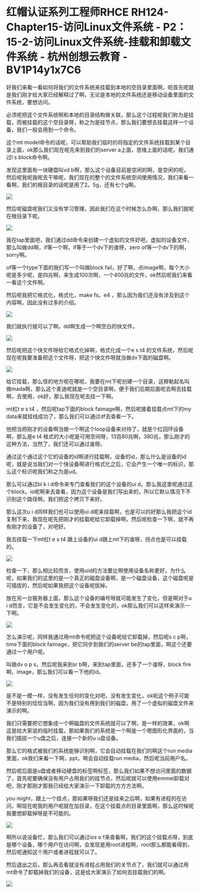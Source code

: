 # 红帽认证系列工程师RHCE RH124-Chapter15-访问Linux文件系统 - P2：15-2-访问Linux文件系统-挂载和卸载文件系统 - 杭州创想云教育 - BV1P14y1x7C6

好我们来看一看如何将我们的文件系统来挂载到本地的空目录里面啊，呃首先呢就是我们刚才给大家已经解释过了啊，无论是本地的文件系统还是移动设备里面的文件系统，要想访问。

必须呢把这个文件系统啊和本地的目录结构做关联，那么这个过程呢我们称为是挂载，而被挂载的这个空目录呀，称之为是挂节点，那么我们要想去挂载这样一个设备，我们一般会用到一个命令。

这个mt model命令的话呢，可以帮助我们临时的将指定的文件系统挂载到某个目录上面，ok那么我们现在呢先来到我们的server a上面，思维上面的话呢，我们通过l s block命令啊。

发现这里面有一块硬盘叫vd b啊，那么这个设备目前是空闲的啊，是空闲的呃，然后呢我呢我呢去干嘛呢，我们现在的整个的文件系统空间使用情况，我们来看一看啊，我们的根目录的话呢是用了2。5g，还有七个g啊。



![](img/d2601e05a53cae17b98c12aa0a3c2372_1.png)

然后呢磁盘呢我们又没有学习管理，因此我们在这个时候怎么办啊，那么我们就呢在根目录下呢。

![](img/d2601e05a53cae17b98c12aa0a3c2372_3.png)

我在tap里面吧，我们通过dd命令来创建一个虚拟的文件好吧，虚拟的设备文件，那么叫做dd啊，if等一个啊，if等于一个dv下的谁呀，zero of等一个dv下的啊，sorry啊。

of等一个type下面的我们写一个叫做block fail，好了啊，点image啊，每个大小呢是多少呢，是四兆啊，来生成100次啊，一个400兆的文件，ok然后呢我们来看一看这个文件啊。

然后呢我把它格式化，格式化，make fs。e4 ，那么因为我们还没有涉及到这个内容啊，因此没有过多的介绍。



![](img/d2601e05a53cae17b98c12aa0a3c2372_5.png)

我们就执行就可以了啊，dd啊生成一个啊空白的快文件。

![](img/d2601e05a53cae17b98c12aa0a3c2372_7.png)

然后呢把这个快文件呀给它格式化掉啊，格式化成一个e s t4 的文件系统，然后呢现在呢我要准备把这个文件呀，把这个快文件呀就当做dv下面的磁盘啊。



![](img/d2601e05a53cae17b98c12aa0a3c2372_9.png)

给它挂载，那么怪的地方呢在哪呢，我要在mt下呢创建一个目录，这穆勒起名叫做mada啊，那么这个麦迪呢就是一个空目录啊，便于我们后期后面呢去啊去挂载啊，去使用，ok好，那么我现在呢去挂一下啊。

mt杠t e s t4 ，然后呢tap下面的block faimage啊，然后呢接着挂载点mt下的my data来就挂线成功了，那么我们可以通过df去查看一下。

他把当把刚才的设备啊当做一个啊这个loop设备来对待了，就是个红回环设备啊，那么是e t4 格式的大小呢是可用空间呀，13百80兆啊，380兆，那么刚才的这种方法，当然了，我们还可以通过谁呀。

通过这个通过这个它的设备的id啊进行挂载啊，设备的id，那么什么是设备的id呢，就是说当我们对一个快设备啊进行格式化之后，它会产生一个唯一的标识，那么这个标识呢我们称之为是ud。

那么可以通过bl k i d命令来专门查看我们的这个设备的ui d，那么我这里呢通过这个block。io呢啊来去查看，因为这个设备是我们写出来的，所以它默认情况下不识别这个路径啊，我们把这个拷贝下来好。

那么这次u i d同样我们也可以使用ui d呢来挂载啊，也是可以的好那么我把这个id复制下来，我现在呢先把刚才的挂载呢给它卸载掉啊，然后呢检查一下啊，就不再有刚才的设备了，对吧好。

我去挂载一下mt杠t e s t4 跟上设备的ui d跟上mt下的谁呀，拐点也是可以挂载的。

![](img/d2601e05a53cae17b98c12aa0a3c2372_11.png)

检查一下，那么相比较而言，使用uid的方法要比啊使用设备名称更好，为什么呢，如果我们的这里的是一个真正的磁盘设备啊，是一个磁盘设备，这个磁盘呢是可插拔的，然后呢如果我把这个设备呢拔掉。

放在另一台服务器上面，那么这个设备的编号呀就可能发生了变化，但是啊对于u i d而言，它是不会发生变化的，不会发生变化的，ok那么我们可以这样来演示一下啊。



![](img/d2601e05a53cae17b98c12aa0a3c2372_13.png)

怎么演示呢，同样我通过用mt命令呢把这个设备呢给它卸载掉，然后呢s c p啊，time下面的block faimage，把它同步到我们的server be的tap里面，啊这个还要通过一个用户呢。

叫做dv o p s，然后呢我来到sr b啊，来到tap里面，还多了一个谁呀，block fire啊，image，那么我们可以看一下他的id。



![](img/d2601e05a53cae17b98c12aa0a3c2372_15.png)

是不是一模一样，没有发生任何的变化对吧，没有发生变化，ok呃这个例子可能不是特别的恰恰当啊，因为我们没有用到我们的磁盘，用了一个虚拟的磁盘文件来演示的啊。

我们只需要把它想象成一个啊磁盘的文件系统就可以了啊，是一样的效果，ok啊这是给大家说的临时挂载，那如果我们的系统是一个啊是一个嗯图形化界面的，当我们插拔一个u盘之后，连接一个新的u u盘设备。

那么它的格式被我们的系统能够识别啊，它会自动挂载在我们的啊这个run media里面，ok我们来看一下啊，ppt，啊会自动挂载run media，然后呢当前用户名。

然后呢后面是u盘或者移动硬盘的标签啊标签，那么我们如果不想访问里面的数据了，首先呢要确保没有用户占用我们的挂节点，然后呢就可以使用emmei卸载对吧，刚才那刚才那我已经给大家演示一下卸载的方方方法啊。

you might，跟上一个挂点，那如果呀我们还是挂来之后啊，如果有进程的在访问，啊现在呢我的用户呢就在加目录，在这个挂载点的目录里面啊，那么这时候呢我要想卸载掉呀是不可能的。



![](img/d2601e05a53cae17b98c12aa0a3c2372_17.png)

啊所以说设备忙，那么我们可以通过ios o f来查看啊，我们的这个挂载点呀，到底是哪个设备，哪个用户在访问啊，会发现是用root进程啊，root那么都能看得到，然后呢通知这个用户或者进程就可以了。

然后退出之后，那么再去看就没有进程占用我们的关节点了，我们就可以通过用mt命令了卸载掉我们的设备，这是给大家演示了如何去挂载我们的啊。



![](img/d2601e05a53cae17b98c12aa0a3c2372_19.png)